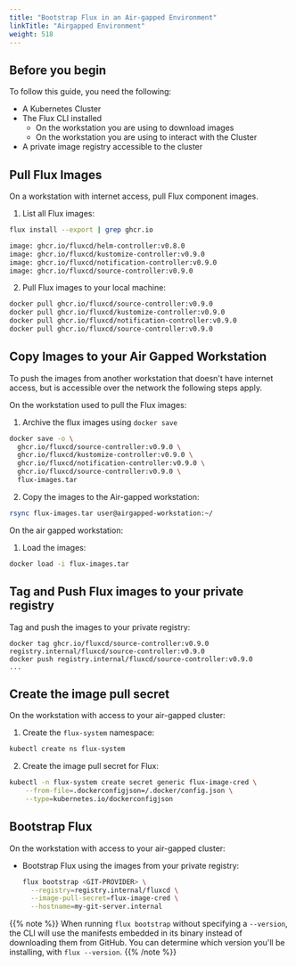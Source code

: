 ```yaml
---
title: "Bootstrap Flux in an Air-gapped Environment"
linkTitle: "Airgapped Environment"
weight: 518
---
```


## Before you begin

To follow this guide, you need the following:

- A Kubernetes Cluster
- The Flux CLI installed
  - On the workstation you are using to download images
  - On the workstation you are using to interact with the Cluster
- A private image registry accessible to the cluster

## Pull Flux Images

On a workstation with internet access, pull Flux component images.

1. List all Flux images:

  ```bash
  flux install --export | grep ghcr.io

  image: ghcr.io/fluxcd/helm-controller:v0.8.0
  image: ghcr.io/fluxcd/kustomize-controller:v0.9.0
  image: ghcr.io/fluxcd/notification-controller:v0.9.0
  image: ghcr.io/fluxcd/source-controller:v0.9.0
  ```

2. Pull Flux images to your local machine:

  ```bash
  docker pull ghcr.io/fluxcd/source-controller:v0.9.0
  docker pull ghcr.io/fluxcd/kustomize-controller:v0.9.0
  docker pull ghcr.io/fluxcd/notification-controller:v0.9.0
  docker pull ghcr.io/fluxcd/source-controller:v0.9.0
  ```

## Copy Images to your Air Gapped Workstation

To push the images from another workstation that doesn't have internet access, but is accessible over the network the following steps apply.

On the workstation used to pull the Flux images:

1. Archive the flux images using ``docker save``

  ```bash
  docker save -o \
    ghcr.io/fluxcd/source-controller:v0.9.0 \
    ghcr.io/fluxcd/kustomize-controller:v0.9.0 \
    ghcr.io/fluxcd/notification-controller:v0.9.0 \
    ghcr.io/fluxcd/source-controller:v0.9.0 \
    flux-images.tar
  ```

2. Copy the images to the Air-gapped workstation:

  ```bash
  rsync flux-images.tar user@airgapped-workstation:~/
  ```

On the air gapped workstation:

1. Load the images:

  ```bash
  docker load -i flux-images.tar
  ```

## Tag and Push Flux images to your private registry

Tag and push the images to your private registry:

```
docker tag ghcr.io/fluxcd/source-controller:v0.9.0 registry.internal/fluxcd/source-controller:v0.9.0
docker push registry.internal/fluxcd/source-controller:v0.9.0
...
```

## Create the image pull secret

On the workstation with access to your air-gapped cluster:

1. Create the ``flux-system`` namespace:

  ```bash
  kubectl create ns flux-system
  ```

2. Create the image pull secret for Flux:

  ```bash
  kubectl -n flux-system create secret generic flux-image-cred \
      --from-file=.dockerconfigjson=/.docker/config.json \
      --type=kubernetes.io/dockerconfigjson
  ```

## Bootstrap Flux

On the workstation with access to your air-gapped cluster:

- Bootstrap Flux using the images from your private registry:

  ```bash
  flux bootstrap <GIT-PROVIDER> \
    --registry=registry.internal/fluxcd \
    --image-pull-secret=flux-image-cred \
    --hostname=my-git-server.internal
  ```

{{% note %}}
When running `flux bootstrap` without specifying a `--version`,
the CLI will use the manifests embedded in its binary instead of downloading
them from GitHub. You can determine which version you'll be installing,
with `flux --version`.
{{% /note %}}
